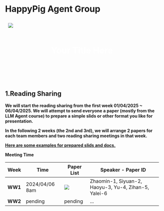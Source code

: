 # HappyPig Agent Group

<div style="position: relative; width: 100%; height: 200px; background-image: url('https://github.com/s2029927szm/HappyPig-Agent/blob/main/Groceries/loughborough_university_icon.jpg'); background-size: cover; background-position: center; display: flex; align-items: center;">
  <div style="position: absolute; top: 10px; left: 10px; z-index: 10;">
    <img src="https://github.com/s2029927szm/HappyPig-Agent/blob/main/Groceries/logo.png" style="max-height: 50px; max-width: 50px;" />
  </div>
  <div style="flex-grow: 1; text-align: center; color: white; font-size: 2em; font-weight: bold;">
    Your Title Here
  </div>
</div>

## 1.Reading Sharing

**We will start the reading sharing from the first week 01/04/2025 ~ 06/04/2025. We will attempt to send everyone a paper (mostly from the LLM Agent course) to prepare a simple slids or other format you like for presentation.**

**In the following 2 weeks (the 2nd and 3rd), we will arrange 2 papers for each team members and two reading sharing meetings in that week.**

**[Here are some examples for prepared slids and docs.](https://github.com/s2029927szm/HappyPig-Agent/tree/main/Sliedes_templates)**

**Meeting Time**

| Week | Time | Paper List | Speaker - Paper ID |
| ---- | ----------- | ----- | ----------------------------------------- |
| **WW1** | 2024/04/06 8am | [![](https://img.shields.io/badge/_Reading%20List%20w1_-orange)](https://github.com/s2029927szm/HappyPig-Agent/tree/main/Groceries/Reading_list_w1.txt) | Zhaomin-1, Siyuan-2, Haoyu-3, Yu-4, Zihan-5, Yalei-6 |
| **WW2** | pending | pending | ... |

